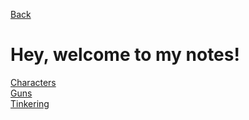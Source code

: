 [Back](?c=README.md)
# Hey, welcome to my notes! 
[Characters](?c=game/Characters.md)  
[Guns](?c=game/Guns.md)  
[Tinkering](?c=game/Tinkering.md)